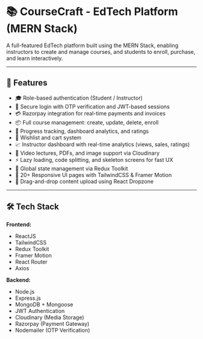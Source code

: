 # 📚 CourseCraft - EdTech Platform (MERN Stack)

A full-featured EdTech platform built using the MERN Stack, enabling instructors to create and manage courses, and students to enroll, purchase, and learn interactively.

---

## 🚀 Features

- 🎓 Role-based authentication (Student / Instructor)
- 🔐 Secure login with OTP verification and JWT-based sessions
- 💳 Razorpay integration for real-time payments and invoices
- 📦 Full course management: create, update, delete, enroll
- 🎯 Progress tracking, dashboard analytics, and ratings
- 🛒 Wishlist and cart system
- 📈 Instructor dashboard with real-time analytics (views, sales, ratings)
- 🎥 Video lectures, PDFs, and image support via Cloudinary
- ⚡ Lazy loading, code splitting, and skeleton screens for fast UX
- 🧠 Global state management via Redux Toolkit
- 🎨 20+ Responsive UI pages with TailwindCSS & Framer Motion
- 📂 Drag-and-drop content upload using React Dropzone

---

## 🛠️ Tech Stack

**Frontend:**
- ReactJS
- TailwindCSS
- Redux Toolkit
- Framer Motion
- React Router
- Axios

**Backend:**
- Node.js
- Express.js
- MongoDB + Mongoose
- JWT Authentication
- Cloudinary (Media Storage)
- Razorpay (Payment Gateway)
- Nodemailer (OTP Verification)


